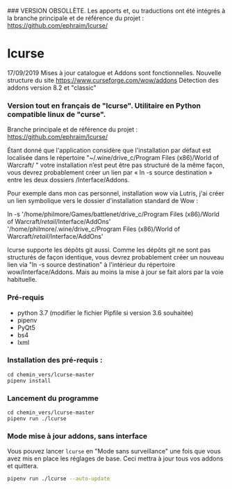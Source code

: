 ### VERSION OBSOLLÈTE.
Les apports et, ou traductions ont été intégrés à la branche principale et de référence du projet :
https://github.com/ephraim/lcurse/

lcurse
======

17/09/2019 Mises à jour catalogue et Addons sont fonctionnelles.
Nouvelle structure du site https://www.curseforge.com/wow/addons 
Détection des addons version 8.2 et "classic"

### Version tout en français de "lcurse". Utilitaire en Python compatible linux de "curse".
Branche principale et de référence du projet :
https://github.com/ephraim/lcurse/

Étant donné que l'application considère que l'installation par défaut est localisée dans le répertoire
"~/.wine/drive_c/Program Files (x86)/World of Warcraft/ "
votre installation n’est peut être pas structuré de la même façon, vous devrez probablement créer un lien par « ln -s source destination » entre les deux dossiers /Interface/Addons.

Pour exemple dans mon cas personnel, installation wow via Lutris, j'ai créer un lien symbolique vers le dossier d'installation standard de Wow :

ln -s '/home/philmore/Games/battlenet/drive_c/Program Files (x86)/World of Warcraft/_retail_/Interface/AddOns' '/home/philmore/.wine/drive_c/Program Files (x86)/World of Warcraft/_retail_/Interface/AddOns'

lcurse supporte les dépôts git aussi.
Comme les dépôts git ne sont pas structurés de façon identique, vous devrez probablement créer un nouveau lien via
"ln -s source destination" à l'intérieur du répertoire wow/Interface/Addons.
Mais au moins la mise à jour se fait alors par la voie habituelle.

### Pré-requis
* python 3.7 (modifier le fichier Pipfile si version 3.6 souhaitée)
* pipenv
* PyQt5
* bs4
* lxml

### Installation des pré-requis :
```terminal bash
cd chemin_vers/lcurse-master
pipenv install
```
### Lancement du programme
```terminal bash
cd chemin_vers/lcurse-master
pipenv run ./lcurse
```
### Mode mise à jour addons, sans interface

Vous pouvez lancer `lcurse` en "Mode sans surveillance" une fois que vous avez mis en place les réglages de base.
Ceci mettra à jour tous vos addons et quittera.
```bash
pipenv run ./lcurse --auto-update
```
